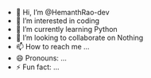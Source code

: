 - 👋 Hi, I’m @HemanthRao-dev
- 👀 I’m interested in coding
- 🌱 I’m currently learning Python
- 💞️ I’m looking to collaborate on Nothing
- 📫 How to reach me ...
- 😄 Pronouns: ...
- ⚡ Fun fact: ...

<!---
HemanthRao-dev/HemanthRao-dev is a ✨ special ✨ repository because its `README.md` (this file) appears on your GitHub profile.
You can click the Preview link to take a look at your changes.
--->
